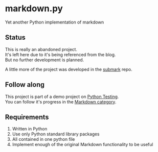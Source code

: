 markdown.py
===========

Yet another Python implementation of markdown

## Status
This is really an abandoned project.  
It's left here due to it's being referenced from the blog.  
But no further development is planned.  

A little more of the project was developed in the [submark](https://github.com/okken/submark) repo.

## Follow along
This project is part of a demo project on [Python Testing](http://pythontest.com).   
You can follow it's progress in the [Markdown category](http://pythontest.com/tags/markdown/).

## Requirements

1. Written in Python
2. Use only Python standard library packages 
3. All contained in one python file
4. Implement enough of the original Markdown functionality to be useful